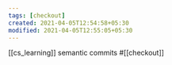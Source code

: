 ```yaml
---
tags: [checkout]
created: 2021-04-05T12:54:58+05:30
modified: 2021-04-05T12:55:05+05:30
---
```

[[cs_learning]]
semantic commits 
#[[checkout]] 
